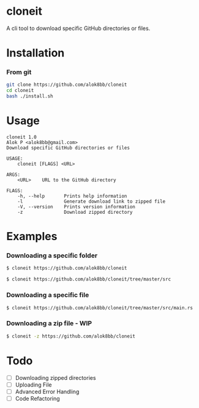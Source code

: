 # cloneit

A cli tool to download specific GitHub directories or files.

# Installation

### From git

```bash
git clone https://github.com/alok8bb/cloneit
cd cloneit
bash ./install.sh
```

# Usage

```
cloneit 1.0
Alok P <alok8bb@gmail.com>
Download specific GitHub directories or files

USAGE:
    cloneit [FLAGS] <URL>

ARGS:
    <URL>    URL to the GitHub directory

FLAGS:
    -h, --help       Prints help information
    -l               Generate download link to zipped file
    -V, --version    Prints version information
    -z               Download zipped directory
```

# Examples

### Downloading a specific folder

```bash
$ cloneit https://github.com/alok8bb/cloneit
```

```bash
$ cloneit https://github.com/alok8bb/cloneit/tree/master/src
```

### Downloading a specific file

```bash
$ cloneit https://github.com/alok8bb/cloneit/tree/master/src/main.rs
```

### Downloading a zip file - WIP

```bash
$ cloneit -z https://github.com/alok8bb/cloneit
```

# Todo

-   [ ] Downloading zipped directories
-   [ ] Uploading File
-   [ ] Advanced Error Handling
-   [ ] Code Refactoring
